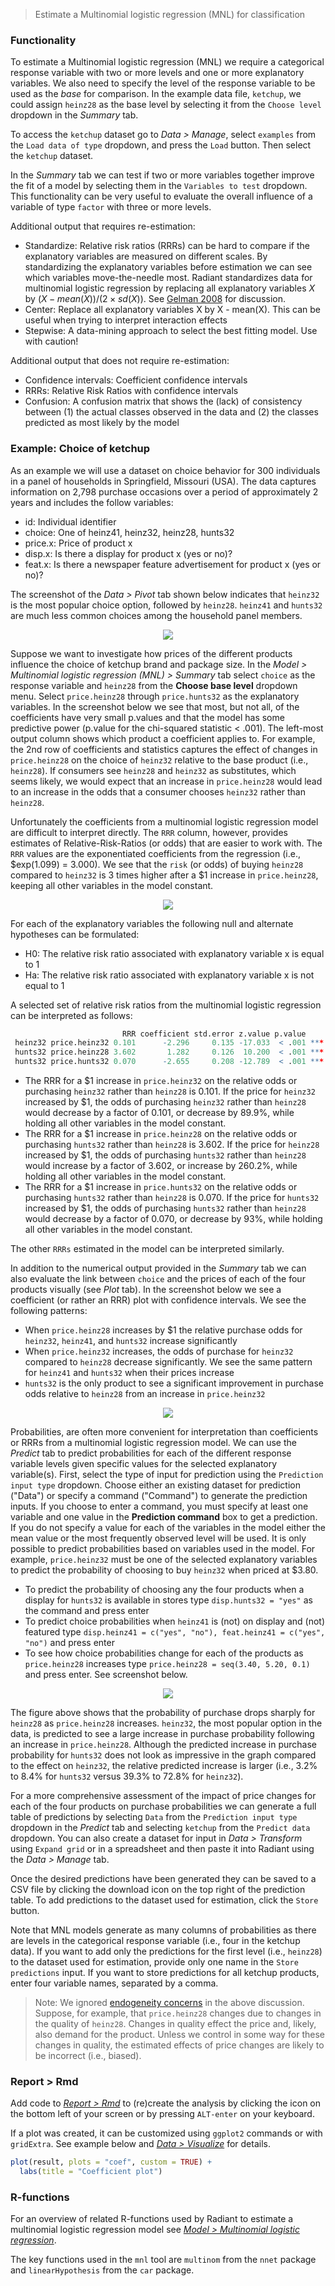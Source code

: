 > Estimate a Multinomial logistic regression (MNL) for classification

### Functionality

To estimate a Multinomial logistic regression (MNL) we require a categorical response variable with two or more levels and one or more explanatory variables. We also need to specify the level of the response variable to be used as the _base_ for comparison. In the example data file, `ketchup`, we could assign `heinz28` as the base level by selecting it from the `Choose level` dropdown in the _Summary_ tab.

To access the `ketchup` dataset go to _Data > Manage_, select `examples` from the `Load data of type` dropdown, and press the `Load` button. Then select the `ketchup` dataset.

In the _Summary_ tab we can test if two or more variables together improve the fit of a model by selecting them in the `Variables to test` dropdown. This functionality can be very useful to evaluate the overall influence of a variable of type `factor` with three or more levels.

Additional output that requires re-estimation:

* Standardize: Relative risk ratios (RRRs) can be hard to compare if the explanatory variables are measured on different scales. By standardizing the explanatory variables before estimation we can see which variables move-the-needle most. Radiant standardizes data for multinomial logistic regression by replacing all explanatory variables $X$ by $(X - mean(X))/(2 \times sd(X))$. See <a href="http://www.stat.columbia.edu/~gelman/research/published/standardizing7.pdf" target="_blank">Gelman 2008</a> for discussion.
* Center: Replace all explanatory variables X by X - mean(X). This can be useful when trying to interpret interaction effects
* Stepwise: A data-mining approach to select the best fitting model. Use with caution!

Additional output that does not require re-estimation:

* Confidence intervals: Coefficient confidence intervals
* RRRs: Relative Risk Ratios with confidence intervals
* Confusion: A confusion matrix that shows the (lack) of consistency between (1) the actual classes observed in the data and (2) the classes predicted as most likely by the model

### Example: Choice of ketchup

As an example we will use a dataset on choice behavior for 300 individuals in a panel of households in Springfield, Missouri (USA). The data captures information on 2,798 purchase occasions over a period of approximately 2 years and includes the follow variables:

* id: Individual identifier
* choice: One of heinz41, heinz32, heinz28, hunts32
* price.x: Price of product x
* disp.x: Is there a display for product x (yes or no)?
* feat.x: Is there a newspaper feature advertisement for product x (yes or no)?

The screenshot of the _Data > Pivot_ tab shown below indicates that `heinz32` is the most popular choice option, followed by `heinz28`. `heinz41` and `hunts32` are much less common choices among the household panel members.

<p align="center"><img src="https://radiant-rstats.github.io/docs/model/figures_model/mnl_choice_shares.png"></p>

Suppose we want to investigate how prices of the different products influence the choice of ketchup brand and package size. In the _Model > Multinomial logistic regression (MNL) > Summary_ tab select `choice` as the response variable and `heinz28` from the **Choose base level** dropdown menu. Select `price.heinz28` through `price.hunts32` as the explanatory variables. In the screenshot below we see that most, but not all, of the coefficients have very small p.values and that the model has some predictive power (p.value for the chi-squared statistic < .001). The left-most output column shows which product a coefficient applies to. For example, the 2nd row of coefficients and statistics captures the effect of changes in `price.heinz28` on the choice of `heinz32` relative to the base product (i.e., `heinz28`). If consumers see `heinz28` and `heinz32` as substitutes, which seems likely, we would expect that an increase in `price.heinz28` would lead to an increase in the odds that a consumer chooses `heinz32` rather than `heinz28`.

Unfortunately the coefficients from a multinomial logistic regression model are difficult to interpret directly. The `RRR` column, however, provides estimates of Relative-Risk-Ratios (or odds) that are easier to work with. The `RRR` values are the exponentiated coefficients from the regression (i.e., $exp(1.099) = 3.000). We see that the `risk` (or odds) of buying `heinz28` compared to `heinz32` is 3 times higher after a \$1 increase in `price.heinz28`, keeping all other variables in the model constant. 

<p align="center"><img src="https://radiant-rstats.github.io/docs/model/figures_model/mnl_summary.png"></p>

For each of the explanatory variables the following null and alternate hypotheses can be formulated:

* H0: The relative risk ratio associated with explanatory variable x is equal to 1
* Ha: The relative risk ratio associated with explanatory variable x is not equal to 1

A selected set of relative risk ratios from the multinomial logistic regression can be interpreted as follows:

```r
                         RRR coefficient std.error z.value p.value    
 heinz32 price.heinz32 0.101      -2.296     0.135 -17.033  < .001 ***
 hunts32 price.heinz28 3.602       1.282     0.126  10.200  < .001 ***
 hunts32 price.hunts32 0.070      -2.655     0.208 -12.789  < .001 ***
```

- The RRR for a \$1 increase in `price.heinz32` on the relative odds or purchasing `heinz32` rather than `heinz28` is 0.101. If the price for `heinz32` increased by \$1, the odds of purchasing `heinz32` rather than `heinz28` would decrease by a factor of 0.101, or decrease by 89.9%, while holding all other variables in the model constant.
- The RRR for a \$1 increase in `price.heinz28` on the relative odds or purchasing `hunts32` rather than `heinz28` is 3.602. If the price for `heinz28` increased by \$1, the odds of purchasing `hunts32` rather than `heinz28` would increase by a factor of 3.602, or increase by 260.2%, while holding all other variables in the model constant.
- The RRR for a \$1 increase in `price.hunts32` on the relative odds or purchasing `hunts32` rather than `heinz28` is 0.070. If the price for `hunts32` increased by \$1, the odds of purchasing `hunts32` rather than `heinz28` would decrease by a factor of 0.070, or decrease by 93%, while holding all other variables in the model constant.

The other `RRRs` estimated in the model can be interpreted similarly. 

In addition to the numerical output provided in the _Summary_ tab we can also evaluate the link between `choice` and the prices of each of the four products visually (see _Plot_ tab). In the screenshot below we see a coefficient (or rather an RRR) plot with confidence intervals. We see the following patterns:

- When `price.heinz28` increases by \$1 the relative purchase odds for `heinz32`, `heinz41`, and `hunts32` increase significantly
- When `price.heinz32` increases, the odds of purchase for `heinz32` compared to `heinz28` decrease significantly. We see the same pattern for `heinz41` and `hunts32` when their prices increase 
- `hunts32` is the only product to see a significant improvement in purchase odds relative to `heinz28` from an increase in `price.heinz32`

<p align="center"><img src="https://radiant-rstats.github.io/docs/model/figures_model/mnl_plot.png"></p>

Probabilities, are often more convenient for interpretation than coefficients or RRRs from a multinomial logistic regression model. We can use the _Predict_ tab to predict probabilities for each of the different response variable levels given specific values for the selected explanatory variable(s). First, select the type of input for prediction using the `Prediction input type` dropdown. Choose either an existing dataset for prediction ("Data") or specify a command ("Command") to generate the prediction inputs. If you choose to enter a command, you must specify at least one variable and one value in the **Prediction command** box to get a prediction. If you do not specify a value for each of the variables in the model either the mean value or the most frequently observed level will be used. It is only possible to predict probabilities based on variables used in the model. For example, `price.heinz32` must be one of the selected explanatory variables to predict the probability of choosing to buy `heinz32` when priced at \$3.80.

* To predict the probability of choosing any the four products when a display for `hunts32` is available in stores type `disp.hunts32 = "yes"` as the command and press enter
* To predict choice probabilities when `heinz41` is (not) on display and (not) featured type `disp.heinz41 = c("yes", "no"), feat.heinz41 = c("yes", "no")` and press enter
* To see how choice probabilities change for each of the products as `price.heinz28` increases type `price.heinz28 = seq(3.40, 5.20, 0.1)` and press enter. See screenshot below.

<p align="center"><img src="https://radiant-rstats.github.io/docs/model/figures_model/mnl_predict.png"></p>

The figure above shows that the probability of purchase drops sharply for `heinz28` as `price.heinz28` increases. `heinz32`, the most popular option in the data, is predicted to see a large increase in purchase probability following an increase in `price.heinz28`. Although the predicted increase in purchase probability for `hunts32` does not look as impressive in the graph compared to the effect on `heinz32`, the relative predicted increase is larger (i.e., 3.2% to 8.4% for `hunts32` versus 39.3% to 72.8% for `heinz32`).

For a more comprehensive assessment of the impact of price changes for each of the four products on purchase probabilities we can generate a full table of predictions by selecting `Data` from the `Prediction input type` dropdown in the _Predict_ tab and selecting `ketchup` from the `Predict data` dropdown. You can also create a dataset for input in _Data > Transform_ using `Expand grid` or in a spreadsheet and then paste it into Radiant using the _Data > Manage_ tab.

Once the desired predictions have been generated they can be saved to a CSV file by clicking the download icon on the top right of the prediction table. To add predictions to the dataset used for estimation, click the `Store` button. 

Note that MNL models generate as many columns of probabilities as there are levels in the categorical response variable (i.e., four in the ketchup data). If you want to add only the predictions for the first level (i.e., `heinz28`) to the dataset used for estimation, provide only one name in the `Store predictions` input. If you want to store predictions for all ketchup products, enter four variable names, separated by a comma.

> Note: We ignored <a href="https://en.wikipedia.org/wiki/Endogeneity_(econometrics)" target="blank">endogeneity concerns</a> in the above discussion. Suppose, for example, that `price.heinz28` changes due to changes in the quality of `heinz28`. Changes in quality effect the price and, likely, also demand for the product. Unless we control in some way for these changes in quality, the estimated effects of price changes are likely to be incorrect (i.e., biased).

### Report > Rmd

Add code to <a href="https://radiant-rstats.github.io/docs/data/report_rmd.html" target="_blank">_Report > Rmd_</a> to (re)create the analysis by clicking the <i title="report results" class="fa fa-edit"></i> icon on the bottom left of your screen or by pressing `ALT-enter` on your keyboard. 

If a plot was created, it can be customized using `ggplot2` commands or with `gridExtra`. See example below and <a href="https://radiant-rstats.github.io/docs/data/visualize.html" target="_blank">_Data > Visualize_</a> for details.

```r
plot(result, plots = "coef", custom = TRUE) +
  labs(title = "Coefficient plot")
```

### R-functions

For an overview of related R-functions used by Radiant to estimate a multinomial logistic regression model see <a href = "https://radiant-rstats.github.io/radiant.model/reference/index.html#section-model-multinomial-logistic-regression" target="_blank">_Model > Multinomial logistic regression_</a>.

The key functions used in the `mnl` tool are `multinom` from the `nnet` package and `linearHypothesis` from the `car` package. 
